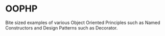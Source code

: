 # OOPHP
Bite sized examples of various Object Oriented Principles such as Named Constructors and Design Patterns such as Decorator.
